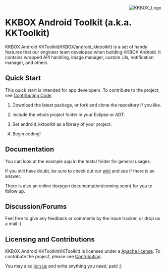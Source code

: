 <img src="http://upload.wikimedia.org/wikipedia/zh/8/82/KKBOX_Logo.png" alt="KKBOX_Logo" align="right" vspace="-50" />

# KKBOX Android Toolkit (a.k.a. KKToolkit)

KKBOX Android KKToolkit(KKBOX/android_kktoolkit) is a set of handy features that our engineer team developed when building KKBOX Android.
It contains wrapped API handling, image manager, custom UIs, notification manager, and others.

## Quick Start

This quick start is intended for app developers. To contribute to the project,
see [Contributing Code](https://github.com/KKBOX/android_kktoolkit/wiki/Contributing-Code).

1. Download the latest package, or fork and clone the repository if you like.

1. Include the whole project folder in your Eclipse or ADT.

1. Set android_kktoolkit as a library of your project.

1. Begin coding!

## Documentation

You can look at the example app in the tests/ folder for general usages.

If you still have doubt, be sure to check out our [wiki](https://github.com/KKBOX/android_kktoolkit/wiki/) and see if there is an answer.

There is also an online doxygen documentation(coming soon) for you to follow up.

## Discussion/Forums

Feel free to give any feedback or comments by the issue tracker, or drop us a mail :)

## Licensing and Contributions

KKBOX Android KKToolkit(KKToolkit) is licensed under a [Apache license](https://github.com/KKBOX/android_kktoolkit/blob/master/LICENSE.txt). To contribute the project, please see [Contributing](https://github.com/KKBOX/android_kktoolkit/wiki/Contributing-Code).

You may also [join us](http://www.kkbox.com/jobs/) and write anything you need, paid :)
